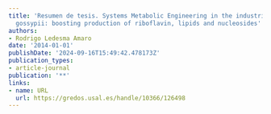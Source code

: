 ```yaml
---
title: 'Resumen de tesis. Systems Metabolic Engineering in the industrial fungus Ashbya
  gossypii: boosting production of riboflavin, lipids and nucleosides'
authors:
- Rodrigo Ledesma Amaro
date: '2014-01-01'
publishDate: '2024-09-16T15:49:42.478173Z'
publication_types:
- article-journal
publication: '**'
links:
- name: URL
  url: https://gredos.usal.es/handle/10366/126498
---
```

